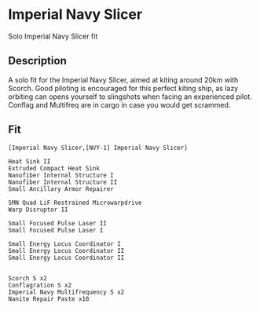 # Imperial Navy Slicer

Solo Imperial Navy Slicer fit

## Description

A solo fit for the Imperial Navy Slicer, aimed at kiting around 20km with Scorch. Good piloting is encouraged for this perfect kiting ship, as lazy orbiting can opens yourself to slingshots when facing an experienced pilot. Conflag and Multifreq are in cargo in case you would get scrammed. 

## Fit

```
[Imperial Navy Slicer,[NVY-1] Imperial Navy Slicer]

Heat Sink II
Extruded Compact Heat Sink
Nanofiber Internal Structure I
Nanofiber Internal Structure II
Small Ancillary Armor Repairer

5MN Quad LiF Restrained Microwarpdrive
Warp Disruptor II

Small Focused Pulse Laser II
Small Focused Pulse Laser I

Small Energy Locus Coordinator I
Small Energy Locus Coordinator II
Small Energy Locus Coordinator II


Scorch S x2
Conflagration S x2
Imperial Navy Multifrequency S x2
Nanite Repair Paste x18
```
